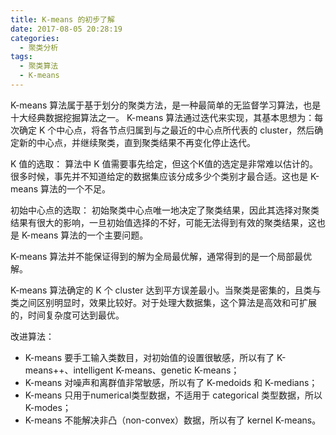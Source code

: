 ```yaml
---
title: K-means 的初步了解
date: 2017-08-05 20:28:19
categories:
  - 聚类分析
tags:
  - 聚类算法
  - K-means
---
```


K-means 算法属于基于划分的聚类方法，是一种最简单的无监督学习算法，也是十大经典数据挖掘算法之一。
K-means 算法通过迭代来实现，其基本思想为：每次确定 K 个中心点，将各节点归属到与之最近的中心点所代表的 cluster，然后确定新的中心点，并继续聚类，直到聚类结果不再变化停止迭代。

K 值的选取：
算法中 K 值需要事先给定，但这个K值的选定是非常难以估计的。很多时候，事先并不知道给定的数据集应该分成多少个类别才最合适。这也是 K-means 算法的一个不足。

初始中心点的选取：
初始聚类中心点唯一地决定了聚类结果，因此其选择对聚类结果有很大的影响，一旦初始值选择的不好，可能无法得到有效的聚类结果，这也是 K-means 算法的一个主要问题。

K-means 算法并不能保证得到的解为全局最优解，通常得到的是一个局部最优解。

K-means 算法确定的 K 个 cluster 达到平方误差最小。当聚类是密集的，且类与类之间区别明显时，效果比较好。对于处理大数据集，这个算法是高效和可扩展的，时间复杂度可达到最优。

改进算法：
* K-means 要手工输入类数目，对初始值的设置很敏感，所以有了 K-means++、intelligent K-means、genetic K-means；
* K-means 对噪声和离群值非常敏感，所以有了 K-medoids 和 K-medians；
* K-means 只用于numerical类型数据，不适用于 categorical 类型数据，所以 K-modes；
* K-means 不能解决非凸（non-convex）数据，所以有了 kernel K-means。
